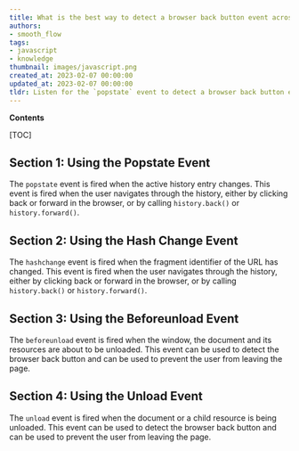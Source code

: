 ```yaml
---
title: What is the best way to detect a browser back button event across different web browsers?
authors:
- smooth_flow
tags:
- javascript
- knowledge
thumbnail: images/javascript.png
created_at: 2023-02-07 00:00:00
updated_at: 2023-02-07 00:00:00
tldr: Listen for the `popstate` event to detect a browser back button event in a cross-browser compatible way.
---
```


**Contents**

[TOC]

## Section 1: Using the Popstate Event
The `popstate` event is fired when the active history entry changes. This event is fired when the user navigates through the history, either by clicking back or forward in the browser, or by calling `history.back()` or `history.forward()`.

## Section 2: Using the Hash Change Event
The `hashchange` event is fired when the fragment identifier of the URL has changed. This event is fired when the user navigates through the history, either by clicking back or forward in the browser, or by calling `history.back()` or `history.forward()`.

## Section 3: Using the Beforeunload Event
The `beforeunload` event is fired when the window, the document and its resources are about to be unloaded. This event can be used to detect the browser back button and can be used to prevent the user from leaving the page.

## Section 4: Using the Unload Event
The `unload` event is fired when the document or a child resource is being unloaded. This event can be used to detect the browser back button and can be used to prevent the user from leaving the page.
